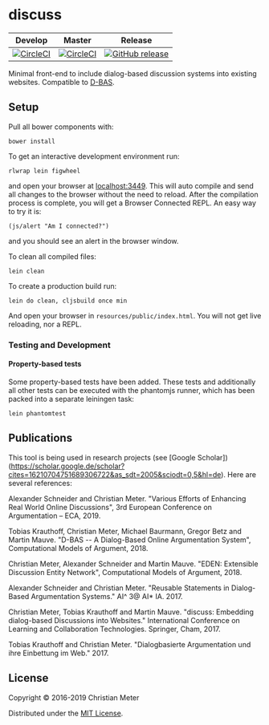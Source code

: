 # discuss

| Develop | Master | Release |
|---------|--------|---------|
|[![CircleCI](https://img.shields.io/circleci/project/hhucn/discuss/develop.svg?maxAge=60)](https://circleci.com/gh/hhucn/discuss/tree/develop) | [![CircleCI](https://img.shields.io/circleci/project/hhucn/discuss/master.svg?maxAge=60)](https://circleci.com/gh/hhucn/discuss/tree/master) | [![GitHub release](https://img.shields.io/github/release/hhucn/discuss.svg?maxAge=60)](https://github.com/hhucn/discuss/releases)

Minimal front-end to include dialog-based discussion systems into existing
websites. Compatible to [D-BAS](https://github.com/hhucn/dbas).


## Setup

Pull all bower components with:

    bower install

To get an interactive development environment run:

    rlwrap lein figwheel

and open your browser at [localhost:3449](http://localhost:3449). This will auto
compile and send all changes to the browser without the need to reload. After
the compilation process is complete, you will get a Browser Connected REPL. An
easy way to try it is:

    (js/alert "Am I connected?")

and you should see an alert in the browser window.

To clean all compiled files:

    lein clean

To create a production build run:

    lein do clean, cljsbuild once min

And open your browser in `resources/public/index.html`. You will not get live
reloading, nor a REPL.

### Testing and Development

#### Property-based tests

Some property-based tests have been added. These tests and additionally all
other tests can be executed with the phantomjs runner, which has been packed
into a separate leiningen task:

    lein phantomtest

## Publications

This tool is being used in research projects (see [Google
Scholar])(https://scholar.google.de/scholar?cites=16210704751689306722&as_sdt=2005&sciodt=0,5&hl=de).
Here are several references:

Alexander Schneider and Christian Meter. "Various Efforts of Enhancing Real
World Online Discussions", 3rd European Conference on Argumentation – ECA, 2019.

Tobias Krauthoff, Christian Meter, Michael Baurmann, Gregor Betz and Martin
Mauve. "D-BAS -- A Dialog-Based Online Argumentation System", Computational
Models of Argument, 2018.

Christian Meter, Alexander Schneider and Martin Mauve. "EDEN: Extensible
Discussion Entity Network", Computational Models of Argument, 2018.

Alexander Schneider and Christian Meter. "Reusable Statements in Dialog-Based
Argumentation Systems." AI^ 3@ AI* IA. 2017.

Christian Meter, Tobias Krauthoff and Martin Mauve. "discuss: Embedding
dialog-based Discussions into Websites." International Conference on Learning
and Collaboration Technologies. Springer, Cham, 2017.

Tobias Krauthoff and Christian Meter. "Dialogbasierte Argumentation und ihre
Einbettung im Web." 2017.

## License

Copyright © 2016-2019 Christian Meter

Distributed under the [MIT License](LICENSE).
